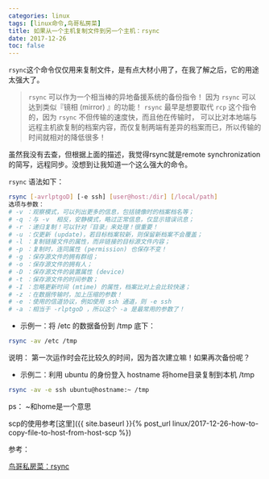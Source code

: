 ```yaml
---
categories: linux
tags: [linux命令,鸟哥私房菜]
title: 如果从一个主机复制文件到另一个主机：rsync 
date: 2017-12-26
toc: false
---
```


`rsync`这个命令仅仅用来复制文件，是有点大材小用了，在我了解之后，它的用途太强大了。

> `rsync` 可以作为一个相当棒的异地备援系统的备份指令！ 因为 `rsync` 可以达到类似『镜相 (mirror) 』的功能！
> `rsync` 最早是想要取代 `rcp` 这个指令的，因为 `rsync` 不但传输的速度快，而且他在传输时， 
> 可以比对本地端与远程主机欲复制的档案内容，而仅复制两端有差异的档案而已，所以传输的时间就相对的降低很多！
 
虽然我没有去查，但根据上面的描述，我觉得rsync就是remote synchronization的简写，远程同步。没想到让我知道一个这么强大的命令。

`rsync` 语法如下：
 
```bash
rsync [-avrlptgoD] [-e ssh] [user@host:/dir] [/local/path]
选项与参数：
# -v ：观察模式，可以列出更多的信息，包括镜像时的档案档名等；
# -q ：与 -v  相反，安静模式，略过正常信息，仅显示错误讯息；
# -r ：递归复制！可以针对『目录』来处理！很重要！
# -u ：仅更新 (update)，若目标档案较新，则保留新档案不会覆盖；
# -l ：复制链接文件的属性，而非链接的目标源文件内容；
# -p ：复制时，连同属性 (permission) 也保存不变！
# -g ：保存源文件的拥有群组；
# -o ：保存源文件的拥有人；
# -D ：保存源文件的装置属性 (device)
# -t ：保存源文件的时间参数；
# -I ：忽略更新时间 (mtime) 的属性，档案比对上会比较快速；
# -z ：在数据传输时，加上压缩的参数！
# -e ：使用的信道协议，例如使用 ssh 通道，则 -e ssh
# -a ：相当于 -rlptgoD ，所以这个 -a 是最常用的参数了！ 
```


- 示例一：将 /etc 的数据备份到 /tmp 底下：

```bash
rsync -av /etc /tmp
```
说明： 第一次运作时会花比较久的时间，因为首次建立嘛！如果再次备份呢？



- 示例二：利用 ubuntu 的身份登入 hostname 将home目录复制到本机 /tmp

```bash
rsync -av -e ssh ubuntu@hostname:~ /tmp
```
ps： ~和home是一个意思

scp的使用参考[这里]({{ site.baseurl }}{% post_url linux/2017-12-26-how-to-copy-file-to-host-from-host-scp %})


参考：

[鸟哥私房菜：rsync](http://cn.linux.vbird.org/linux_server/0310telnetssh.php#rsync)
